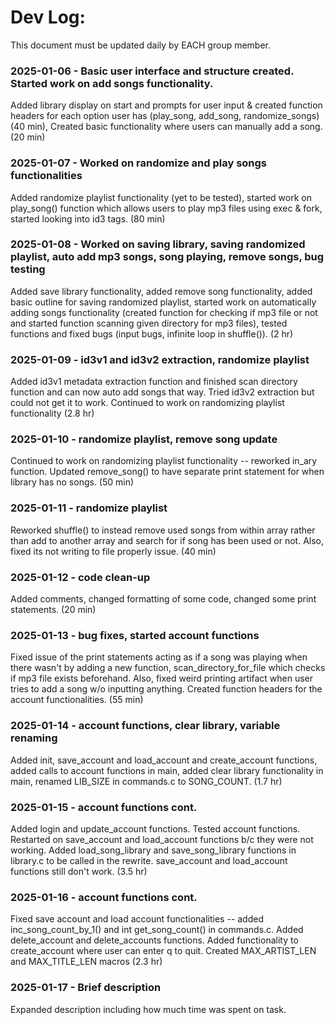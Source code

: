 # Dev Log:

This document must be updated daily by EACH group member.

### 2025-01-06 - Basic user interface and structure created. Started work on add songs functionality.
Added library display on start and prompts for user input & created function headers for each option user has (play_song, add_song, randomize_songs) (40 min), Created basic functionality where users can manually add a song. (20 min)

### 2025-01-07 - Worked on randomize and play songs functionalities
Added randomize playlist functionality (yet to be tested), started work on play_song() function which allows users to play mp3 files using exec & fork, started looking into id3 tags. (80 min) 

### 2025-01-08 - Worked on saving library, saving randomized playlist, auto add mp3 songs, song playing, remove songs, bug testing
Added save library functionality, added remove song functionality, added basic outline for saving randomized playlist, started work on automatically adding songs functionality (created function for checking if mp3 file or not and started function scanning given directory for mp3 files), tested functions and fixed bugs (input bugs, infinite loop in shuffle()). (2 hr)

### 2025-01-09 - id3v1 and id3v2 extraction, randomize playlist
Added id3v1 metadata extraction function and finished scan directory function and can now auto add songs that way. Tried id3v2 extraction but could not get it to work. Continued to work on randomizing playlist functionality (2.8 hr)

### 2025-01-10 - randomize playlist, remove song update
Continued to work on randomizing playlist functionality -- reworked in_ary function. Updated remove_song() to have separate print statement for when library has no songs. (50 min)

### 2025-01-11 - randomize playlist
Reworked shuffle() to instead remove used songs from within array rather than add to another array and search for if song has been used or not. Also, fixed its not writing to file properly issue. (40 min)

### 2025-01-12 - code clean-up
Added comments, changed formatting of some code, changed some print statements. (20 min)

### 2025-01-13 - bug fixes, started account functions
Fixed issue of the print statements acting as if a song was playing when there wasn't by adding a new function, scan_directory_for_file which checks if mp3 file exists beforehand. Also, fixed weird printing artifact when user tries to add a song w/o inputting anything. Created function headers for the account functionalities. (55 min)

### 2025-01-14 - account functions, clear library, variable renaming
Added init, save_account and load_account and create_account functions, added calls to account functions in main, added clear library functionality in main, renamed LIB_SIZE in commands.c to SONG_COUNT. (1.7 hr)

### 2025-01-15 - account functions cont.
Added login and update_account functions. Tested account functions. Restarted on save_account and load_account functions b/c they were not working. Added load_song_library and save_song_library functions in library.c to be called in the rewrite. save_account and load_account functions still don't work. (3.5 hr)

### 2025-01-16 - account functions cont.
Fixed save account and load account functionalities -- added inc_song_count_by_1() and int get_song_count() in commands.c. Added delete_account and delete_accounts functions. Added functionality to create_account where user can enter q to quit. Created MAX_ARTIST_LEN and MAX_TITLE_LEN macros (2.3 hr)

### 2025-01-17 - Brief description
Expanded description including how much time was spent on task.

